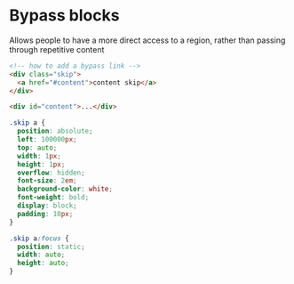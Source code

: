 # Bypass blocks

Allows people to have a more direct access to a region, rather than passing through repetitive content

```html
<!-- how to add a bypass link -->
<div class="skip">
  <a href="#content">content skip</a>
</div>

<div id="content">...</div>
```

```css
.skip a {
  position: absolute;
  left: 100000px;
  top: auto;
  width: 1px;
  height: 1px;
  overflow: hidden;
  font-size: 2em;
  background-color: white;
  font-weight: bold;
  display: block;
  padding: 10px;
}

.skip a:focus {
  position: static;
  width: auto;
  height: auto;
}
```
